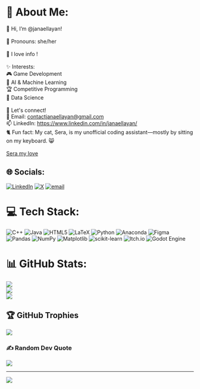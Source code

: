 # 💫 About Me:
🩷 Hi, I’m @janaellayan!<br><br>🎀 Pronouns: she/her<br><br>🌟 I love info ! <br><br>✨ Interests:<br>🎮 Game Development<br>🦾 AI & Machine Learning<br>🏆 Competitive Programming<br>🔭 Data Science<br><br>🌟 Let's connect!<br>💌 Email: contactjanaellayan@gmail.com<br>📫 LinkedIn: https://www.linkedin.com/in/janaellayan/<br>🐈 Fun fact: My cat, Sera, is my unofficial coding assistant—mostly by sitting on my keyboard. 😸<br><br>
  [Sera my love](https://github.com/user-attachments/assets/f54786d6-c795-434b-9ce8-ef910abdd245)

## 🌐 Socials:
[![LinkedIn](https://img.shields.io/badge/LinkedIn-%230077B5.svg?logo=linkedin&logoColor=white)](https://linkedin.com/in/https://www.linkedin.com/in/janaellayan/) [![X](https://img.shields.io/badge/X-black.svg?logo=X&logoColor=white)](https://x.com/janaellayan) [![email](https://img.shields.io/badge/Email-D14836?logo=gmail&logoColor=white)](mailto:contactjanaellayan@gmail.com) 

# 💻 Tech Stack:
![C++](https://img.shields.io/badge/c++-%2300599C.svg?style=for-the-badge&logo=c%2B%2B&logoColor=white) ![Java](https://img.shields.io/badge/java-%23ED8B00.svg?style=for-the-badge&logo=openjdk&logoColor=white) ![HTML5](https://img.shields.io/badge/html5-%23E34F26.svg?style=for-the-badge&logo=html5&logoColor=white) ![LaTeX](https://img.shields.io/badge/latex-%23008080.svg?style=for-the-badge&logo=latex&logoColor=white) ![Python](https://img.shields.io/badge/python-3670A0?style=for-the-badge&logo=python&logoColor=ffdd54) ![Anaconda](https://img.shields.io/badge/Anaconda-%2344A833.svg?style=for-the-badge&logo=anaconda&logoColor=white) ![Figma](https://img.shields.io/badge/figma-%23F24E1E.svg?style=for-the-badge&logo=figma&logoColor=white) ![Pandas](https://img.shields.io/badge/pandas-%23150458.svg?style=for-the-badge&logo=pandas&logoColor=white) ![NumPy](https://img.shields.io/badge/numpy-%23013243.svg?style=for-the-badge&logo=numpy&logoColor=white) ![Matplotlib](https://img.shields.io/badge/Matplotlib-%23ffffff.svg?style=for-the-badge&logo=Matplotlib&logoColor=black) ![scikit-learn](https://img.shields.io/badge/scikit--learn-%23F7931E.svg?style=for-the-badge&logo=scikit-learn&logoColor=white) ![Itch.io](https://img.shields.io/badge/Itch-%23FF0B34.svg?style=for-the-badge&logo=Itch.io&logoColor=white) ![Godot Engine](https://img.shields.io/badge/GODOT-%23FFFFFF.svg?style=for-the-badge&logo=godot-engine)
# 📊 GitHub Stats:
![](https://github-readme-stats.vercel.app/api?username=janaellayan&theme=jolly&hide_border=false&include_all_commits=true&count_private=false)<br/>
![](https://nirzak-streak-stats.vercel.app/?user=janaellayan&theme=jolly&hide_border=false)<br/>
![](https://github-readme-stats.vercel.app/api/top-langs/?username=janaellayan&theme=jolly&hide_border=false&include_all_commits=true&count_private=false&layout=compact)

## 🏆 GitHub Trophies
![](https://github-profile-trophy.vercel.app/?username=janaellayan&theme=jolly&no-frame=false&no-bg=false&margin-w=4)

### ✍️ Random Dev Quote
![](https://quotes-github-readme.vercel.app/api?type=horizontal&theme=light)

---
[![](https://visitcount.itsvg.in/api?id=janaellayan&icon=7&color=10)](https://visitcount.itsvg.in)

<!-- Proudly created with GPRM ( https://gprm.itsvg.in ) -->


<!---
janaellayan/janaellayan is a ✨ special ✨ repository because its `README.md` (this file) appears on your GitHub profile.
You can click the Preview link to take a look at your changes.
--->
